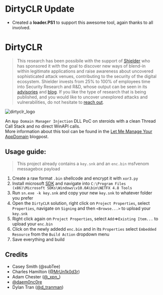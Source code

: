 # DirtyCLR Update
- Created a **loader.PS1** to support this awesome tool, again thanks to all involved.


# DirtyCLR
> This research has been possibile with the support of [Shielder](https://www.shielder.com/) who has sponsored it with the goal to discover new ways of blend-in within legitimate applications and raise awareness about uncovered sophisticated attack venues, contributing to the security of the digital ecosystem.
Shielder invests from 25% to 100% of employees time into Security Research and R&D, whose output can be seen in its [advisories](https://www.shielder.com/advisories/) and [blog](https://www.shielder.com/blog/).
If you like the type of research that is being published, and you would like to uncover unexplored attacks and vulnerabilities, do not hesitate to [reach out](mailto:info@shielder.com).

![dirtyclr_logo](https://github.com/ipSlav/DirtyCLR/assets/63005335/12f5dca0-9489-4761-9810-12e92bbaec5d)

An `App Domain Manager Injection` DLL PoC on steroids with a clean Thread Call Stack and no direct WinAPI calls.<br>
More information about this tool can be found in the [Let Me Manage Your AppDomain](https://ipslav.github.io/2023-12-12-let-me-manage-your-appdomain/) blogpost.

## Usage guide:
> This project already contains a `key.snk` and an `enc.bin` msfvenom messagebox payload

1) Create a raw format `.bin` shellcode and encrypt it with `xor3.py`
2) Install microsoft [SDK](https://developer.microsoft.com/en-us/windows/downloads/windows-sdk/) and navigate into `C:\Program Files (x86)\Microsoft SDKs\Windows\v10.0A\bin\NETFX 4.8 Tools`
3) Run `sn.exe -k key.snk` and copy your new `key.snk` to whatever folder you prefer
4) Open the `DirtyCLR` solution, right click on `Project Properties`, select `Properties`, navigate on `Signing` and then `<Browse...>` to upload your `key.snk`
5) Right click  again on `Project Properties`, select `Add`=>`Existing Item...` to upload your `enc.bin`
6) Click on the newly addedd `enc.bin` and in its `Properties` select `Embedded Resource` from the `Build Action` dropdown menu
7) Save everything and build

## Credits
- Casey Smith (@subTee)
- Charles Hamilton ([@MrUn1k0d3r](https://twitter.com/MrUn1k0d3r))
- Adam Chester ([@\_xpn\_](https://twitter.com/_xpn_))
- [@daem0nc0re](https://twitter.com/daem0nc0re)
- Dylan Tran ([@d_tranman](https://twitter.com/d_tranman))
